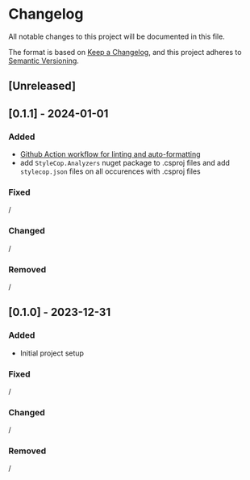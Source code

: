 # Changelog

All notable changes to this project will be documented in this file.

The format is based on [Keep a Changelog](https://keepachangelog.com/en/1.0.0/),
and this project adheres to [Semantic Versioning](https://semver.org/spec/v2.0.0.html).

## [Unreleased]

## [0.1.1] - 2024-01-01

### Added

- [Github Action workflow for linting and auto-formatting](./.github/workflows/feature_branches.yml)
- add `StyleCop.Analyzers` nuget package to .csproj files and add `stylecop.json` files on all occurences with .csproj files

### Fixed

/

### Changed

/

### Removed

/

## [0.1.0] - 2023-12-31

### Added

- Initial project setup

### Fixed

/

### Changed

/

### Removed

/